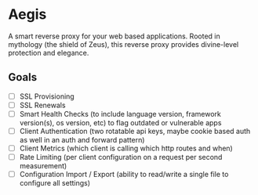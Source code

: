 # Aegis
A smart reverse proxy for your web based applications.
Rooted in mythology (the shield of Zeus), this reverse proxy provides divine-level protection and elegance.

## Goals
* [ ] SSL Provisioning
* [ ] SSL Renewals
* [ ] Smart Health Checks (to include language version, framework version(s), os version, etc) to flag outdated or vulnerable apps
* [ ] Client Authentication (two rotatable api keys, maybe cookie based auth as well in an auth and forward pattern)
* [ ] Client Metrics (which client is calling which http routes and when)
* [ ] Rate Limiting (per client configuration on a request per second measurement)
* [ ] Configuration Import / Export (ability to read/write a single file to configure all settings)
